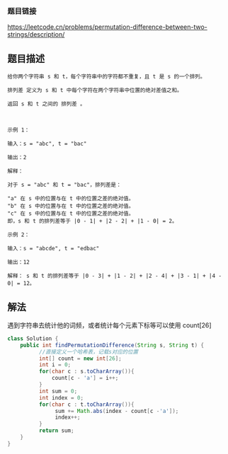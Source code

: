 ###  题目链接
https://leetcode.cn/problems/permutation-difference-between-two-strings/description/


## 题目描述
```
给你两个字符串 s 和 t，每个字符串中的字符都不重复，且 t 是 s 的一个排列。

排列差 定义为 s 和 t 中每个字符在两个字符串中位置的绝对差值之和。

返回 s 和 t 之间的 排列差 。

 

示例 1：

输入：s = "abc", t = "bac"

输出：2

解释：

对于 s = "abc" 和 t = "bac"，排列差是：

"a" 在 s 中的位置与在 t 中的位置之差的绝对值。
"b" 在 s 中的位置与在 t 中的位置之差的绝对值。
"c" 在 s 中的位置与在 t 中的位置之差的绝对值。
即，s 和 t 的排列差等于 |0 - 1| + |2 - 2| + |1 - 0| = 2。

示例 2：

输入：s = "abcde", t = "edbac"

输出：12

解释： s 和 t 的排列差等于 |0 - 3| + |1 - 2| + |2 - 4| + |3 - 1| + |4 - 0| = 12。
```

## 解法
遇到字符串去统计他的词频，或者统计每个元素下标等可以使用 count[26]
```java
class Solution {
    public int findPermutationDifference(String s, String t) {
          //直接定义一个哈希表，记载s对应的位置
          int[] count = new int[26];
          int i = 0;
          for(char c : s.toCharArray()){
              count[c - 'a'] = i++;
          }
          int sum = 0;
          int index = 0;
          for(char c : t.toCharArray()){
               sum += Math.abs(index - count[c -'a']);
               index++;
          }
          return sum;
    }
}
```

 

